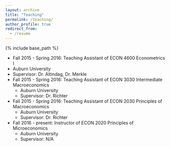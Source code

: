```yaml
---
layout: archive
title: "Teaching"
permalink: /teaching/
author_profile: true
redirect_from:
  - /resume
---
```


{% include base_path %}


* Fall 2015 - Spring 2016: Teaching Assistant of ECON 4600 Econometrics I
 * Auburn University
 * Supervisor: Dr. Altindag, Dr. Merkle
* Fall 2015 - Spring 2016: Teaching Assistant of ECON 3030 Intermediate Macroeconomics
  * Auburn University
  * Supervisor: Dr. Richter
* Fall 2015 - Spring 2016: Teaching Assistant of ECON 2030 Principles of Macroeconomics
  * Auburn University
  * Supervisor: Dr. Richter
* Fall 2016 - present: Instructor of ECON 2020  Principles of Microeconomics
  * Auburn University
  * Supervisor: N/A
